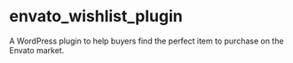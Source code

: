 # envato_wishlist_plugin
A WordPress plugin to help buyers find the perfect item to purchase on the Envato market.
